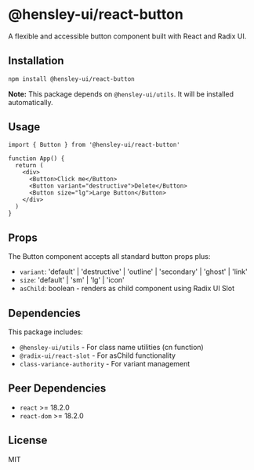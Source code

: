# @hensley-ui/react-button

A flexible and accessible button component built with React and Radix UI.

## Installation

```bash
npm install @hensley-ui/react-button
```

**Note:** This package depends on `@hensley-ui/utils`. It will be installed automatically.

## Usage

```tsx
import { Button } from '@hensley-ui/react-button'

function App() {
  return (
    <div>
      <Button>Click me</Button>
      <Button variant="destructive">Delete</Button>
      <Button size="lg">Large Button</Button>
    </div>
  )
}
```

## Props

The Button component accepts all standard button props plus:

- `variant`: 'default' | 'destructive' | 'outline' | 'secondary' | 'ghost' | 'link'
- `size`: 'default' | 'sm' | 'lg' | 'icon'
- `asChild`: boolean - renders as child component using Radix UI Slot

## Dependencies

This package includes:

- `@hensley-ui/utils` - For class name utilities (cn function)
- `@radix-ui/react-slot` - For asChild functionality
- `class-variance-authority` - For variant management

## Peer Dependencies

- `react` >= 18.2.0
- `react-dom` >= 18.2.0

## License

MIT
